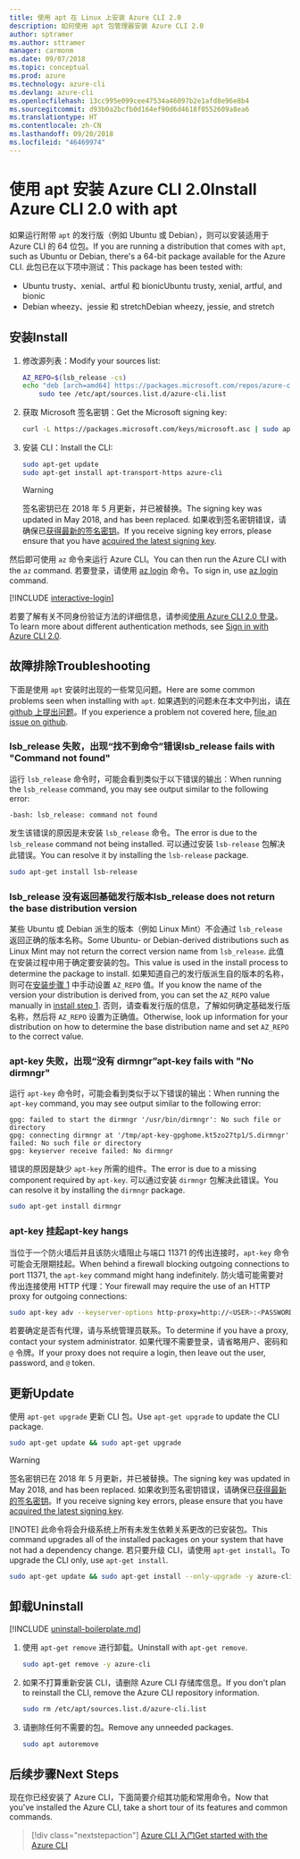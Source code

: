 ```yaml
---
title: 使用 apt 在 Linux 上安装 Azure CLI 2.0
description: 如何使用 apt 包管理器安装 Azure CLI 2.0
author: sptramer
ms.author: sttramer
manager: carmonm
ms.date: 09/07/2018
ms.topic: conceptual
ms.prod: azure
ms.technology: azure-cli
ms.devlang: azure-cli
ms.openlocfilehash: 13cc995e099cee47534a46097b2e1afd8e96e8b4
ms.sourcegitcommit: d93b0a2bcfb0d164ef90d6d4618f0552609a8ea6
ms.translationtype: HT
ms.contentlocale: zh-CN
ms.lasthandoff: 09/20/2018
ms.locfileid: "46469974"
---
```

# <a name="install-azure-cli-20-with-apt"></a><span data-ttu-id="fb152-103">使用 apt 安装 Azure CLI 2.0</span><span class="sxs-lookup"><span data-stu-id="fb152-103">Install Azure CLI 2.0 with apt</span></span>

<span data-ttu-id="fb152-104">如果运行附带 `apt` 的发行版（例如 Ubuntu 或 Debian），则可以安装适用于 Azure CLI 的 64 位包。</span><span class="sxs-lookup"><span data-stu-id="fb152-104">If you are running a distribution that comes with `apt`, such as Ubuntu or Debian, there's a 64-bit package available for the Azure CLI.</span></span> <span data-ttu-id="fb152-105">此包已在以下项中测试：</span><span class="sxs-lookup"><span data-stu-id="fb152-105">This package has been tested with:</span></span>

* <span data-ttu-id="fb152-106">Ubuntu trusty、xenial、artful 和 bionic</span><span class="sxs-lookup"><span data-stu-id="fb152-106">Ubuntu trusty, xenial, artful, and bionic</span></span>
* <span data-ttu-id="fb152-107">Debian wheezy、jessie 和 stretch</span><span class="sxs-lookup"><span data-stu-id="fb152-107">Debian wheezy, jessie, and stretch</span></span>

## <a name="install"></a><span data-ttu-id="fb152-108">安装</span><span class="sxs-lookup"><span data-stu-id="fb152-108">Install</span></span>

1. <div id="install-step-1"/><span data-ttu-id="fb152-109">修改源列表：</span><span class="sxs-lookup"><span data-stu-id="fb152-109">Modify your sources list:</span></span>

    ```bash
    AZ_REPO=$(lsb_release -cs)
    echo "deb [arch=amd64] https://packages.microsoft.com/repos/azure-cli/ $AZ_REPO main" | \
        sudo tee /etc/apt/sources.list.d/azure-cli.list
    ```

2. <div id="signingKey"/><span data-ttu-id="fb152-110">获取 Microsoft 签名密钥：</span><span class="sxs-lookup"><span data-stu-id="fb152-110">Get the Microsoft signing key:</span></span>

   ```bash
   curl -L https://packages.microsoft.com/keys/microsoft.asc | sudo apt-key add -
   ```

3. <span data-ttu-id="fb152-111">安装 CLI：</span><span class="sxs-lookup"><span data-stu-id="fb152-111">Install the CLI:</span></span>

   ```bash
   sudo apt-get update
   sudo apt-get install apt-transport-https azure-cli
   ```

   > [!WARNING]
   > <span data-ttu-id="fb152-112">签名密钥已在 2018 年 5 月更新，并已被替换。</span><span class="sxs-lookup"><span data-stu-id="fb152-112">The signing key was updated in May 2018, and has been replaced.</span></span> <span data-ttu-id="fb152-113">如果收到签名密钥错误，请确保已[获得最新的签名密钥](#signingKey)。</span><span class="sxs-lookup"><span data-stu-id="fb152-113">If you receive signing key errors, please ensure that you have [acquired the latest signing key](#signingKey).</span></span>

<span data-ttu-id="fb152-114">然后即可使用 `az` 命令来运行 Azure CLI。</span><span class="sxs-lookup"><span data-stu-id="fb152-114">You can then run the Azure CLI with the `az` command.</span></span> <span data-ttu-id="fb152-115">若要登录，请使用 [az login](/cli/azure/reference-index#az-login) 命令。</span><span class="sxs-lookup"><span data-stu-id="fb152-115">To sign in, use [az login](/cli/azure/reference-index#az-login) command.</span></span>

[!INCLUDE [interactive-login](includes/interactive-login.md)]

<span data-ttu-id="fb152-116">若要了解有关不同身份验证方法的详细信息，请参阅[使用 Azure CLI 2.0 登录](authenticate-azure-cli.md)。</span><span class="sxs-lookup"><span data-stu-id="fb152-116">To learn more about different authentication methods, see [Sign in with Azure CLI 2.0](authenticate-azure-cli.md).</span></span>

## <a name="troubleshooting"></a><span data-ttu-id="fb152-117">故障排除</span><span class="sxs-lookup"><span data-stu-id="fb152-117">Troubleshooting</span></span>

<span data-ttu-id="fb152-118">下面是使用 `apt` 安装时出现的一些常见问题。</span><span class="sxs-lookup"><span data-stu-id="fb152-118">Here are some common problems seen when installing with `apt`.</span></span> <span data-ttu-id="fb152-119">如果遇到的问题未在本文中列出，请[在 github 上提出问题](https://github.com/Azure/azure-cli/issues)。</span><span class="sxs-lookup"><span data-stu-id="fb152-119">If you experience a problem not covered here, [file an issue on github](https://github.com/Azure/azure-cli/issues).</span></span>

### <a name="lsbrelease-fails-with-command-not-found"></a><span data-ttu-id="fb152-120">lsb_release 失败，出现“找不到命令”错误</span><span class="sxs-lookup"><span data-stu-id="fb152-120">lsb_release fails with "Command not found"</span></span>

<span data-ttu-id="fb152-121">运行 `lsb_release` 命令时，可能会看到类似于以下错误的输出：</span><span class="sxs-lookup"><span data-stu-id="fb152-121">When running the `lsb_release` command, you may see output similar to the following error:</span></span>

```output
-bash: lsb_release: command not found
```

<span data-ttu-id="fb152-122">发生该错误的原因是未安装 `lsb_release` 命令。</span><span class="sxs-lookup"><span data-stu-id="fb152-122">The error is due to the `lsb_release` command not being installed.</span></span> <span data-ttu-id="fb152-123">可以通过安装 `lsb-release` 包解决此错误。</span><span class="sxs-lookup"><span data-stu-id="fb152-123">You can resolve it by installing the `lsb-release` package.</span></span>

```bash
sudo apt-get install lsb-release
```

### <a name="lsbrelease-does-not-return-the-base-distribution-version"></a><span data-ttu-id="fb152-124">lsb_release 没有返回基础发行版本</span><span class="sxs-lookup"><span data-stu-id="fb152-124">lsb_release does not return the base distribution version</span></span>

<span data-ttu-id="fb152-125">某些 Ubuntu 或 Debian 派生的版本（例如 Linux Mint）不会通过 `lsb_release` 返回正确的版本名称。</span><span class="sxs-lookup"><span data-stu-id="fb152-125">Some Ubuntu- or Debian-derived distributions such as Linux Mint may not return the correct version name from `lsb_release`.</span></span> <span data-ttu-id="fb152-126">此值在安装过程中用于确定要安装的包。</span><span class="sxs-lookup"><span data-stu-id="fb152-126">This value is used in the install process to determine the package to install.</span></span> <span data-ttu-id="fb152-127">如果知道自己的发行版派生自的版本的名称，则可在[安装步骤 1](#install-step-1) 中手动设置 `AZ_REPO` 值。</span><span class="sxs-lookup"><span data-stu-id="fb152-127">If you know the name of the version your distribution is derived from, you can set the `AZ_REPO` value manually in [install step 1](#install-step-1).</span></span> <span data-ttu-id="fb152-128">否则，请查看发行版的信息，了解如何确定基础发行版名称，然后将 `AZ_REPO` 设置为正确值。</span><span class="sxs-lookup"><span data-stu-id="fb152-128">Otherwise, look up information for your distribution on how to determine the base distribution name and set `AZ_REPO` to the correct value.</span></span>

### <a name="apt-key-fails-with-no-dirmngr"></a><span data-ttu-id="fb152-129">apt-key 失败，出现“没有 dirmngr”</span><span class="sxs-lookup"><span data-stu-id="fb152-129">apt-key fails with "No dirmngr"</span></span>

<span data-ttu-id="fb152-130">运行 `apt-key` 命令时，可能会看到类似于以下错误的输出：</span><span class="sxs-lookup"><span data-stu-id="fb152-130">When running the `apt-key` command, you may see output similar to the following error:</span></span>

```output
gpg: failed to start the dirmngr '/usr/bin/dirmngr': No such file or directory
gpg: connecting dirmngr at '/tmp/apt-key-gpghome.kt5zo27tp1/S.dirmngr' failed: No such file or directory
gpg: keyserver receive failed: No dirmngr
```

<span data-ttu-id="fb152-131">错误的原因是缺少 `apt-key` 所需的组件。</span><span class="sxs-lookup"><span data-stu-id="fb152-131">The error is due to a missing component required by `apt-key`.</span></span> <span data-ttu-id="fb152-132">可以通过安装 `dirmngr` 包解决此错误。</span><span class="sxs-lookup"><span data-stu-id="fb152-132">You can resolve it by installing the `dirmngr` package.</span></span>

```bash
sudo apt-get install dirmngr
```

### <a name="apt-key-hangs"></a><span data-ttu-id="fb152-133">apt-key 挂起</span><span class="sxs-lookup"><span data-stu-id="fb152-133">apt-key hangs</span></span>

<span data-ttu-id="fb152-134">当位于一个防火墙后并且该防火墙阻止与端口 11371 的传出连接时，`apt-key` 命令可能会无限期挂起。</span><span class="sxs-lookup"><span data-stu-id="fb152-134">When behind a firewall blocking outgoing connections to port 11371, the `apt-key` command might hang indefinitely.</span></span> <span data-ttu-id="fb152-135">防火墙可能需要对传出连接使用 HTTP 代理：</span><span class="sxs-lookup"><span data-stu-id="fb152-135">Your firewall may require the use of an HTTP proxy for outgoing connections:</span></span>

```bash
sudo apt-key adv --keyserver-options http-proxy=http://<USER>:<PASSWORD>@<PROXY-HOST>:<PROXY-PORT>/ --keyserver packages.microsoft.com --recv-keys 52E16F86FEE04B979B07E28DB02C46DF417A0893
```

<span data-ttu-id="fb152-136">若要确定是否有代理，请与系统管理员联系。</span><span class="sxs-lookup"><span data-stu-id="fb152-136">To determine if you have a proxy, contact your system administrator.</span></span> <span data-ttu-id="fb152-137">如果代理不需要登录，请省略用户、密码和 `@` 令牌。</span><span class="sxs-lookup"><span data-stu-id="fb152-137">If your proxy does not require a login, then leave out the user, password, and `@` token.</span></span>

## <a name="update"></a><span data-ttu-id="fb152-138">更新</span><span class="sxs-lookup"><span data-stu-id="fb152-138">Update</span></span>

<span data-ttu-id="fb152-139">使用 `apt-get upgrade` 更新 CLI 包。</span><span class="sxs-lookup"><span data-stu-id="fb152-139">Use `apt-get upgrade` to update the CLI package.</span></span>

   ```bash
   sudo apt-get update && sudo apt-get upgrade
   ```

> [!WARNING]
> <span data-ttu-id="fb152-140">签名密钥已在 2018 年 5 月更新，并已被替换。</span><span class="sxs-lookup"><span data-stu-id="fb152-140">The signing key was updated in May 2018, and has been replaced.</span></span> <span data-ttu-id="fb152-141">如果收到签名密钥错误，请确保已[获得最新的签名密钥](#signingKey)。</span><span class="sxs-lookup"><span data-stu-id="fb152-141">If you receive signing key errors, please ensure that you have [acquired the latest signing key](#signingKey).</span></span>
>
> [!NOTE]
> <span data-ttu-id="fb152-142">此命令将会升级系统上所有未发生依赖关系更改的已安装包。</span><span class="sxs-lookup"><span data-stu-id="fb152-142">This command upgrades all of the installed packages on your system that have not had a dependency change.</span></span>
> <span data-ttu-id="fb152-143">若只要升级 CLI，请使用 `apt-get install`。</span><span class="sxs-lookup"><span data-stu-id="fb152-143">To upgrade the CLI only, use `apt-get install`.</span></span>
> ```bash
> sudo apt-get update && sudo apt-get install --only-upgrade -y azure-cli
> ```

## <a name="uninstall"></a><span data-ttu-id="fb152-144">卸载</span><span class="sxs-lookup"><span data-stu-id="fb152-144">Uninstall</span></span>

[!INCLUDE [uninstall-boilerplate.md](includes/uninstall-boilerplate.md)]

1. <span data-ttu-id="fb152-145">使用 `apt-get remove` 进行卸载。</span><span class="sxs-lookup"><span data-stu-id="fb152-145">Uninstall with `apt-get remove`.</span></span>

    ```bash
    sudo apt-get remove -y azure-cli
    ```

2. <span data-ttu-id="fb152-146">如果不打算重新安装 CLI，请删除 Azure CLI 存储库信息。</span><span class="sxs-lookup"><span data-stu-id="fb152-146">If you don't plan to reinstall the CLI, remove the Azure CLI repository information.</span></span>

   ```bash
   sudo rm /etc/apt/sources.list.d/azure-cli.list
   ```

3. <span data-ttu-id="fb152-147">请删除任何不需要的包。</span><span class="sxs-lookup"><span data-stu-id="fb152-147">Remove any unneeded packages.</span></span>

   ```bash
   sudo apt autoremove
   ```

## <a name="next-steps"></a><span data-ttu-id="fb152-148">后续步骤</span><span class="sxs-lookup"><span data-stu-id="fb152-148">Next Steps</span></span>

<span data-ttu-id="fb152-149">现在你已经安装了 Azure CLI，下面简要介绍其功能和常用命令。</span><span class="sxs-lookup"><span data-stu-id="fb152-149">Now that you've installed the Azure CLI, take a short tour of its features and common commands.</span></span>

> [!div class="nextstepaction"]
> [<span data-ttu-id="fb152-150">Azure CLI 入门</span><span class="sxs-lookup"><span data-stu-id="fb152-150">Get started with the Azure CLI</span></span>](get-started-with-azure-cli.md)